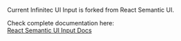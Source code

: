 Current Infinitec UI Input is forked from React Semantic UI.

Check complete documentation here:<br/>
[React Semantic UI Input Docs](https://react.semantic-ui.com/modules/input)
